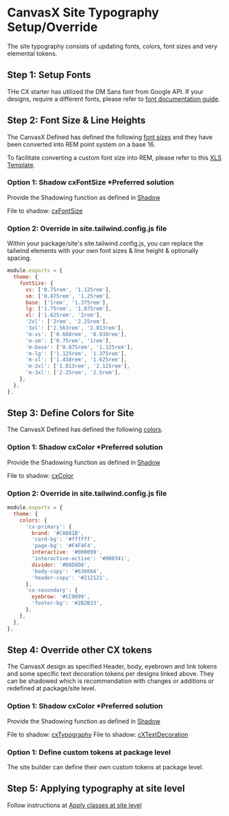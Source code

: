 # CanvasX Site Typography Setup/Override

The site typography consists of updating fonts, colors, font sizes and very elemental tokens.

## Step 1: Setup Fonts

THe CX starter has utilized the DM Sans font from Google API.  If your designs, require a different fonts, please refer to [font documentation guide](../../Development/Guides/etc.).

## Step 2: Font Size & Line Heights

The CanvasX Defined has defined the following [font sizes](https://xd.adobe.com/view/fd6e4dde-2ecf-480a-aaaf-f5043cb04bf0-a83d/screen/d0c37949-f384-4a14-ad34-011d39ef62ba/specs/) and they have been converted into REM point system on a base 16.

To facilitate converting a custom font size into REM, please refer to this [XLS Template](TBD).

### Option 1: Shadow cxFontSize *Preferred solution

Provide the Shadowing function as defined in [Shadow](./CXShadowing)

File to shadow:  [cxFontSize](https://github.com/johnsonandjohnson/Bodiless-JS/blob/main/packages/cx-elements/src/components/Element/FontSize/tokens/cxFontSize.ts)

### Option 2: Override in site.tailwind.config.js file

Within your package/site's site.tailwind.config.js, you can replace the tailwind elements with your own font sizes & line height & optionally spacing.

  ```js
  module.exports = {
    theme: {
      fontSize: {
        xs: ['0.75rem', '1.125rem'],
        sm: ['0.875rem', '1.25rem'],
        base: ['1rem', '1.375rem'],
        lg: ['1.75rem', '1.875rem'],
        xl: ['1.625rem', '2rem'],
        '2xl': ['2rem', '2.25rem'],
        '3xl': ['2.563rem', '2.813rem'],
        'm-xs': ['0.688rem', '0.938rem'],
        'm-sm': ['0.75rem', '1rem'],
        'm-base': ['0.875rem', '1.125rem'],
        'm-lg': ['1.125rem', '1.375rem'],
        'm-xl': ['1.438rem', '1.625rem'],
        'm-2xl': ['1.813rem', '2.125rem'],
        'm-3xl': ['2.25rem', '2.5rem'],
      },
    },
  },
  ```

## Step 3: Define Colors for Site

The CanvasX Defined has defined the following [colors](https://xd.adobe.com/view/fd6e4dde-2ecf-480a-aaaf-f5043cb04bf0-a83d/screen/96d7b2f3-6afb-45fb-b808-075a24af2434/specs/).

### Option 1: Shadow cxColor *Preferred solution

Provide the Shadowing function as defined in [Shadow](./CXShadowing)

File to shadow: [cxColor](https://github.com/johnsonandjohnson/Bodiless-JS/blob/main/packages/cx-elements/src/components/Element/Color/tokens/cxColor.ts)

### Option 2: Override in site.tailwind.config.js file

  ```js
  module.exports = {
    theme: {
      colors: {
        'cx-primary': {
          brand: '#CA081B',
          'card-bg': '#ffffff',
          'page-bg': '#F4F4F4',
          interactive: '#000099',
          'interactive-active': '#000341',
          divider: '#D8D8D8',
          'body-copy': '#63666A',
          'header-copy': '#212121',
        },
        'cx-secondary': {
          eyebrow: '#CC0099',
          'footer-bg': '#2B2B33',
        },
      },
    },
  },
  ```

## Step 4: Override other CX tokens

The CanvasX design as specified Header, body, eyebrown and link tokens and some specific text decoration tokens per designs linked above.  They can be shadowed which is recommendation with changes or additions or redefined at package/site level. 

### Option 1: Shadow cxColor *Preferred solution

Provide the Shadowing function as defined in [Shadow](./CXShadowing)

File to shadow:  [cxTypography](https://github.com/johnsonandjohnson/Bodiless-JS/blob/main/packages/cx-elements/src/components/Element/Typography/tokens/cxTypography.ts)
File to shadow:  [cXTextDecoration](https://github.com/johnsonandjohnson/Bodiless-JS/blob/main/packages/cx-elements/src/components/Element/TextDecoration/tokens/cxTextDecoration.ts)

### Option 1: Define custom tokens at package level

The site builder can define their own custom tokens at package level.

## Step 5: Applying typography at site level

Follow instructions at [Apply classes at site level](../../Development/Guides/BuildingSites/TypographySetup/Typography?id=applying-classes-to-entire-site)
